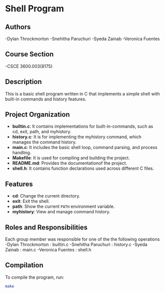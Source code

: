 #  Shell Program

## Authors
 -Dylan Throckmorton
 -Snehitha Paruchuri
 -Syeda Zainab
 -Veronica Fuentes

 ## Course Section
 -CSCE 3600.003(8175)

## Description
This is a basic shell program written in C that implements a simple shell with built-in commands and history features.

## Project Organization
- **builtin.c**: It contains implementations for built-in-commands, such as cd, exit, path, and myhistory.
- **history.c**: It is for implementing the myhistory command, which manages the command history.
- **main.c**: It includes the basic shell loop, command parsing, and process handling.
- **Makefile**: It is used for compiling and building the project.
- **README.md**: Provides the documentationof the project.
- **shell.h**: It contains function declarations used across different C files.

## Features
- **cd**: Change the current directory.
- **exit**: Exit the shell.
- **path**: Show the current `PATH` environment variable.
- **myhistory**: View and manage command history.

## Roles and Responsibilities
  Each group member was responsible for one of the the following operations
 -Dylan Throckmorton : builtin.c
 -Snehitha Paruchuri : history.c
 -Syeda Zainab : main.c
 -Veronica Fuentes : shell.h

## Compilation
To compile the program, run:

```bash
make
